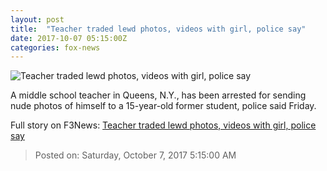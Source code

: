 ```yaml
---
layout: post
title:  "Teacher traded lewd photos, videos with girl, police say"
date: 2017-10-07 05:15:00Z
categories: fox-news
---
```


![Teacher traded lewd photos, videos with girl, police say](http://www.foxnews.com/content/dam/fox-news/logo/og-fn-foxnews.jpg)

A middle school teacher in Queens, N.Y., has been arrested for sending nude photos of himself to a 15-year-old former student, police said Friday.


Full story on F3News: [Teacher traded lewd photos, videos with girl, police say](http://www.f3nws.com/n/NGJgk)

> Posted on: Saturday, October 7, 2017 5:15:00 AM
